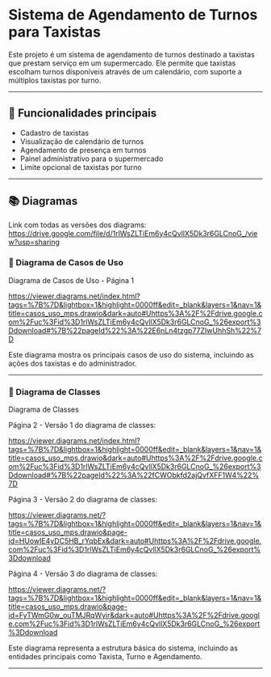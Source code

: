 # Sistema de Agendamento de Turnos para Taxistas

Este projeto é um sistema de agendamento de turnos destinado a taxistas que prestam serviço em um supermercado. Ele permite que taxistas escolham turnos disponíveis através de um calendário, com suporte a múltiplos taxistas por turno.

---

## 📌 Funcionalidades principais

- Cadastro de taxistas
- Visualização de calendário de turnos
- Agendamento de presença em turnos
- Painel administrativo para o supermercado
- Limite opcional de taxistas por turno

---

## 📚 Diagramas

Link com todas as versões dos diagrams:
https://drive.google.com/file/d/1rlWsZLTiEm6y4cQvllX5Dk3r6GLCnoG_/view?usp=sharing


### 📌 Diagrama de Casos de Uso

Diagrama de Casos de Uso - Página 1

https://viewer.diagrams.net/index.html?tags=%7B%7D&lightbox=1&highlight=0000ff&edit=_blank&layers=1&nav=1&title=casos_uso_mps.drawio&dark=auto#Uhttps%3A%2F%2Fdrive.google.com%2Fuc%3Fid%3D1rlWsZLTiEm6y4cQvllX5Dk3r6GLCnoG_%26export%3Ddownload#%7B%22pageId%22%3A%22E6nLn4tzgp77ZIwUhhSh%22%7D

Este diagrama mostra os principais casos de uso do sistema, incluindo as ações dos taxistas e do administrador.

---

### 📌 Diagrama de Classes

Diagrama de Classes

Página 2 - Versão 1 do diagrama de classes:

https://viewer.diagrams.net/index.html?tags=%7B%7D&lightbox=1&highlight=0000ff&edit=_blank&layers=1&nav=1&title=casos_uso_mps.drawio&dark=auto#Uhttps%3A%2F%2Fdrive.google.com%2Fuc%3Fid%3D1rlWsZLTiEm6y4cQvllX5Dk3r6GLCnoG_%26export%3Ddownload#%7B%22pageId%22%3A%22fCWObkfd2ajQvfXFF1W4%22%7D

Página 3 - Versão 2 do diagrama de classes:

https://viewer.diagrams.net/?tags=%7B%7D&lightbox=1&highlight=0000ff&edit=_blank&layers=1&nav=1&title=casos_uso_mps.drawio&page-id=HUowIE4yDC5HB_rYqbEx&dark=auto#Uhttps%3A%2F%2Fdrive.google.com%2Fuc%3Fid%3D1rlWsZLTiEm6y4cQvllX5Dk3r6GLCnoG_%26export%3Ddownload

Página 4 - Versão 3 do diagrama de classes:

https://viewer.diagrams.net/?tags=%7B%7D&lightbox=1&highlight=0000ff&edit=_blank&layers=1&nav=1&title=casos_uso_mps.drawio&page-id=FyTWmG0w_ouTMJRqWyir&dark=auto#Uhttps%3A%2F%2Fdrive.google.com%2Fuc%3Fid%3D1rlWsZLTiEm6y4cQvllX5Dk3r6GLCnoG_%26export%3Ddownload

Este diagrama representa a estrutura básica do sistema, incluindo as entidades principais como Taxista, Turno e Agendamento.

---

